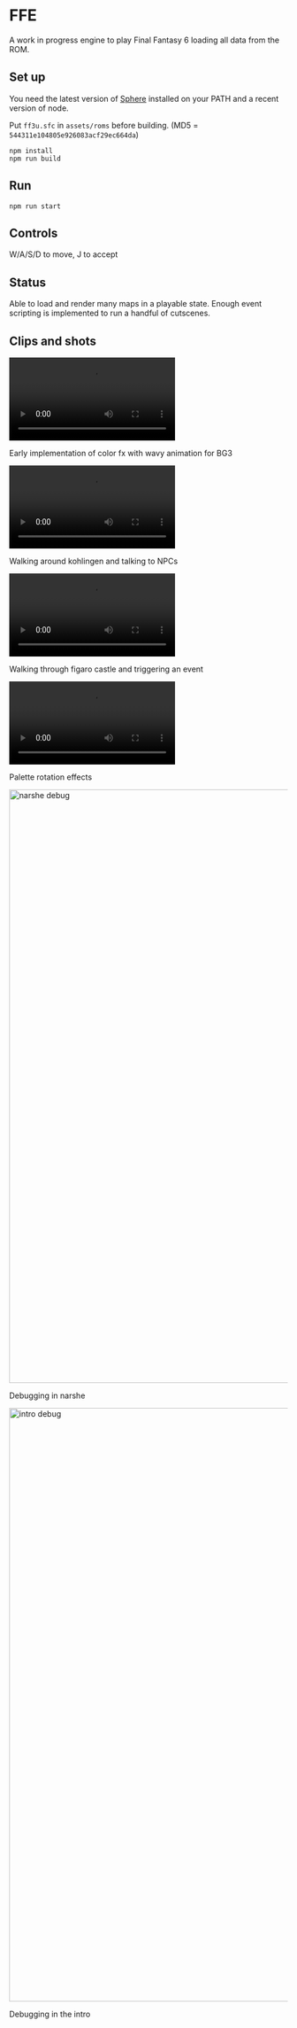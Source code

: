# FFE

A work in progress engine to play Final Fantasy 6 loading all data from the ROM.

## Set up

You need the latest version of [Sphere](https://github.com/fatcerberus/sphere) installed on your PATH and a recent version of node.

Put `ff3u.sfc` in `assets/roms` before building. (MD5 = `544311e104805e926083acf29ec664da`)

```
npm install
npm run build
```

## Run

```
npm run start
```

## Controls

W/A/S/D to move, J to accept

## Status

Able to load and render many maps in a playable state. Enough event scripting is implemented to run a handful of cutscenes.

## Clips and shots

![layer3-anim](https://user-images.githubusercontent.com/1759837/142781725-ab64e590-583f-4e6e-854e-a3cb7b4ab55d.mp4)

Early implementation of color fx with wavy animation for BG3

![kohlingen](https://user-images.githubusercontent.com/1759837/142781871-4de0267c-8eb0-45d3-aa82-156219b2c9a9.mp4)

Walking around kohlingen and talking to NPCs

![castle](https://user-images.githubusercontent.com/1759837/142781840-094decfa-aa34-4eb0-bf0d-a9fb71291be4.mp4)

Walking through figaro castle and triggering an event

![palette](https://user-images.githubusercontent.com/1759837/142781928-940c88d0-357e-4619-a069-33645512476f.mp4)

Palette rotation effects

<img width="1072" alt="narshe debug" src="https://user-images.githubusercontent.com/1759837/142781961-1bbb530e-e9b1-4aed-9c7d-84933655c62e.png">

Debugging in narshe

<img width="1072" alt="intro debug" src="https://user-images.githubusercontent.com/1759837/142781978-f98695a6-ea41-4898-8c4c-1362c8cc6c36.png">

Debugging in the intro



